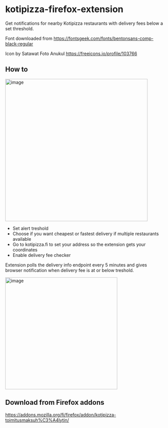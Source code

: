 # kotipizza-firefox-extension
Get notifications for nearby Kotipizza restaurants with delivery fees below a set threshold.

Font downloaded from https://fontsgeek.com/fonts/bentonsans-comp-black-regular

Icon by Satawat Foto Anukul https://freeicons.io/profile/103766


## How to

<img width="451" alt="image" src="https://user-images.githubusercontent.com/185737/229135594-4168f484-f735-46b6-b4f2-6718bd8e2b06.png">




* Set alert treshold
* Choose if you want cheapest or fastest delivery if multiple restaurants available
* Go to kotipizza.fi to set your address so the extension gets your coordinates
* Enable delivery fee checker

Extension polls the delivery info endpoint every 5 minutes and gives browser notification when delivery fee is at or below treshold.

<img width="355" alt="image" src="https://user-images.githubusercontent.com/185737/229135816-89d29424-2677-4719-a1e9-c46fbb9feb62.png">


## Download from Firefox addons

https://addons.mozilla.org/fi/firefox/addon/kotipizza-toimitusmaksuh%C3%A4lytin/
